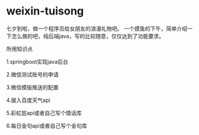 # weixin-tuisong
七夕到啦，做一个程序员给女朋友的浪漫礼物吧。
一个摸鱼的下午，简单介绍一下怎么做的吧，纯后端java，写的比较随意，仅仅达到了功能要求。

所用知识点

1.springboot实现java后台

2.微信测试账号的申请

3.微信模版推送的配置

4.接入百度天气api

5.彩虹屁api或者自己写个情话库

6.每日金句api或者自己写个金句库
